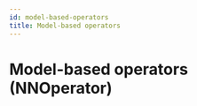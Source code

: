 ```yaml
---
id: model-based-operators
title: Model-based operators
---
```


# Model-based operators (NNOperator)